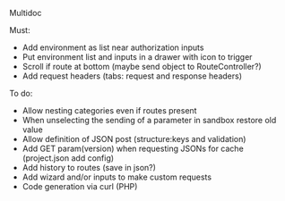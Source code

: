 Multidoc

Must:
- Add environment as list near authorization inputs
- Put environment list and inputs in a drawer with icon to trigger
- Scroll if route at bottom (maybe send object to RouteController?)
- Add request headers (tabs: request and response headers)

To do:
- Allow nesting categories even if routes present
- When unselecting the sending of a parameter in sandbox restore old value
- Allow definition of JSON post (structure:keys and validation)
- Add GET param(version) when requesting JSONs for cache (project.json add config)
- Add history to routes (save in json?)
- Add wizard and/or inputs to make custom requests
- Code generation via curl (PHP)